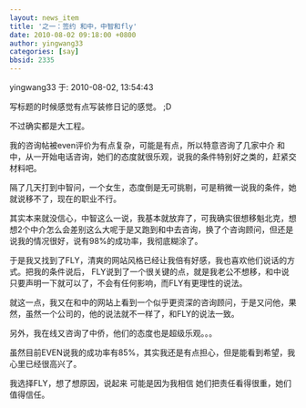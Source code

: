 ```yaml
---
layout: news_item
title: '之一：签约 和中，中智和fly'
date: 2010-08-02 09:18:00 +0800
author: yingwang33
categories: [say]
bbsid: 2335
---
```


yingwang33 于: 2010-08-02, 13:54:43

写标题的时候感觉有点写装修日记的感觉。 ;D

不过确实都是大工程。

我的咨询帖被even评价为有点复杂，可能是有点，所以特意咨询了几家中介
和中，从一开始电话咨询，她们的态度就很乐观，说我的条件特别好之类的，赶紧交材料吧。

隔了几天打到中智问，一个女生，态度倒是无可挑剔，可是稍微一说我的条件，她就说移不了，现在的职业不行。

其实本来就没信心，中智这么一说，我基本就放弃了，可我确实很想移魁北克，想想2个中介怎么会差别这么大呢于是又跑到和中去咨询，换了个咨询顾问，但还是说我的情况很好，说有98%的成功率，我彻底糊涂了。

于是我又找到了FLY，清爽的网站风格已经让我倍有好感，我也喜欢他们说话的方式。把我的条件说后， FLY说到了一个很关键的点，就是我老公不想移，和中说只要声明一下就可以了，不会有任何影响，而FLY有更理性的说法。

就这一点，我又在和中的网站上看到一个似乎更资深的咨询顾问，于是又问他，果然，虽然一个公司的，他的说法就不一样了，和FLY的说法一致。

另外，我在线又咨询了中侨，他们的态度也是超级乐观。。。

虽然目前EVEN说我的成功率有85%，其实我还是有点担心，但是能看到希望，我心里已经很高兴了。

我选择FLY，想了想原因，说起来 可能是因为我相信 她们把责任看得很重，她们值得信任。
